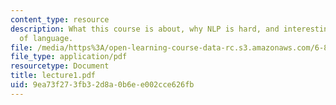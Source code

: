 ```yaml
---
content_type: resource
description: What this course is about, why NLP is hard, and interesting and the ingredents
  of language.
file: /media/https%3A/open-learning-course-data-rc.s3.amazonaws.com/6-863j-natural-language-and-the-computer-representation-of-knowledge-spring-2003/9ea73f273fb32d8a0b6ee002cce626fb_lecture1.pdf
file_type: application/pdf
resourcetype: Document
title: lecture1.pdf
uid: 9ea73f27-3fb3-2d8a-0b6e-e002cce626fb
---
```

